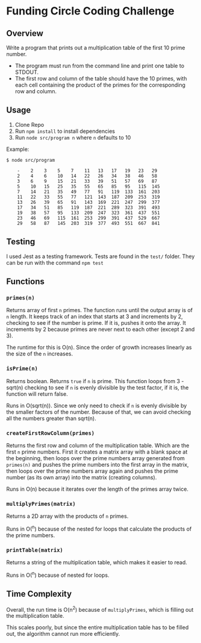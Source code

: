 # Funding Circle Coding Challenge

## Overview
Write a program that prints out a multiplication table of the first 10 prime number.
* The program must run from the command line and print one table to
STDOUT.
* The first row and column of the table should have the 10 primes, with each
cell containing the product of the primes for the corresponding row and
column.

## Usage
1. Clone Repo
2. Run `npm install` to install dependencies
3. Run `node src/program n` where `n` defaults to 10

Example:
```
$ node src/program

    -    2    3    5    7    11   13   17   19   23   29
    2    4    6    10   14   22   26   34   38   46   58
    3    6    9    15   21   33   39   51   57   69   87
    5    10   15   25   35   55   65   85   95   115  145
    7    14   21   35   49   77   91   119  133  161  203
    11   22   33   55   77   121  143  187  209  253  319
    13   26   39   65   91   143  169  221  247  299  377
    17   34   51   85   119  187  221  289  323  391  493
    19   38   57   95   133  209  247  323  361  437  551
    23   46   69   115  161  253  299  391  437  529  667
    29   58   87   145  203  319  377  493  551  667  841
```

## Testing
I used Jest as a testing framework.
Tests are found in the `test/` folder. They can be run with the command `npm test`

## Functions
### `primes(n)`
Returns array of first `n` primes.
The function runs until the output array is of `n` length. It keeps track of an index that starts at 3 and increments by 2, checking to see if the number is prime. If it is, pushes it onto the array. It increments by 2 because primes are never next to each other (except 2 and 3).

The runtime for this is O(n). Since the order of growth increases linearly as the size of the `n` increases.

### `isPrime(n)`
Returns boolean. Returns `true` if `n` is prime.
This function loops from 3 - sqrt(n) checking to see if `n` is evenly divisible by the test factor, if it is, the function will return false.

Runs in O(sqrt(n)). Since we only need to check if `n` is evenly divisible by the smaller factors of the number. Because of that, we can avoid checking all the numbers greater than sqrt(n).

### `createFirstRowColumn(primes)`
Returns the first row and column of the multiplication table. Which are the first `n` prime numbers.
First it creates a matrix array with a blank space at the beginning, then loops over the prime numbers array generated from `primes(n)` and pushes the prime numbers into the first array in the matrix, then loops over the prime numbers array again and pushes the prime number (as its own array) into the matrix (creating columns).

Runs in O(n) because it iterates over the length of the primes array twice.

### `multiplyPrimes(matrix)`
Returns a 2D array with the products of `n` primes.

Runs in O(<sup>n</sup>) because of the nested for loops that calculate the products of the prime numbers.

### `printTable(matrix)`
Returns a string of the multiplication table, which makes it easier to read.

Runs in O(<sup>n</sup>) because of nested for loops. 

## Time Complexity
Overall, the run time is O(n<sup>2</sup>) because of `multiplyPrimes`, which is filling out the multiplication table.

This scales poorly, but since the entire multiplication table has to be filled out, the algorithm cannot run more efficiently.
